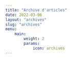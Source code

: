 ```yaml
---
title: "Archive d'articles"
date: 2022-03-06
layout: "archives"
slug: "archives"
menu:
    main:
        weight: 2
        params: 
            icon: archives
---
```

